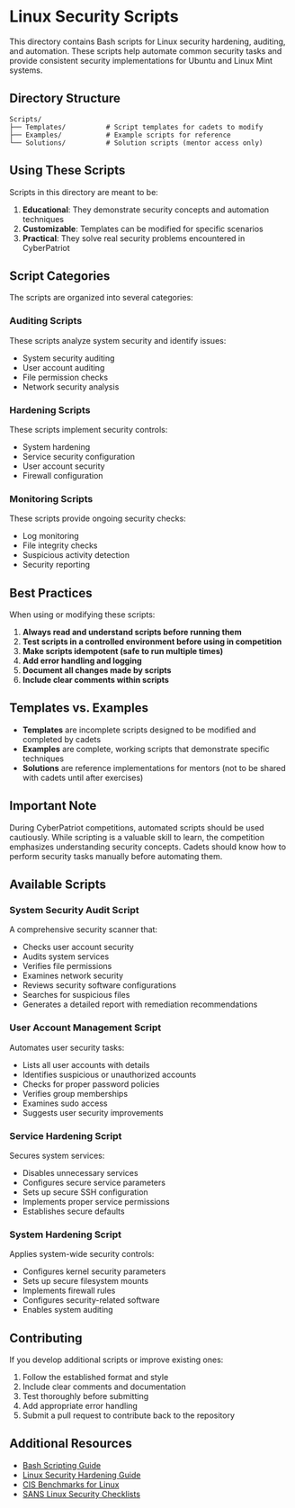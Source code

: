 # Linux Security Scripts

This directory contains Bash scripts for Linux security hardening, auditing, and automation. These scripts help automate common security tasks and provide consistent security implementations for Ubuntu and Linux Mint systems.

## Directory Structure

```
Scripts/
├── Templates/          # Script templates for cadets to modify
├── Examples/           # Example scripts for reference
└── Solutions/          # Solution scripts (mentor access only)
```

## Using These Scripts

Scripts in this directory are meant to be:

1. **Educational**: They demonstrate security concepts and automation techniques
2. **Customizable**: Templates can be modified for specific scenarios
3. **Practical**: They solve real security problems encountered in CyberPatriot

## Script Categories

The scripts are organized into several categories:

### Auditing Scripts
These scripts analyze system security and identify issues:
- System security auditing
- User account auditing
- File permission checks
- Network security analysis

### Hardening Scripts
These scripts implement security controls:
- System hardening
- Service security configuration
- User account security
- Firewall configuration

### Monitoring Scripts
These scripts provide ongoing security checks:
- Log monitoring
- File integrity checks
- Suspicious activity detection
- Security reporting

## Best Practices

When using or modifying these scripts:

1. **Always read and understand scripts before running them**
2. **Test scripts in a controlled environment before using in competition**
3. **Make scripts idempotent (safe to run multiple times)**
4. **Add error handling and logging**
5. **Document all changes made by scripts**
6. **Include clear comments within scripts**

## Templates vs. Examples

- **Templates** are incomplete scripts designed to be modified and completed by cadets
- **Examples** are complete, working scripts that demonstrate specific techniques
- **Solutions** are reference implementations for mentors (not to be shared with cadets until after exercises)

## Important Note

During CyberPatriot competitions, automated scripts should be used cautiously. While scripting is a valuable skill to learn, the competition emphasizes understanding security concepts. Cadets should know how to perform security tasks manually before automating them.

## Available Scripts

### System Security Audit Script
A comprehensive security scanner that:
- Checks user account security
- Audits system services
- Verifies file permissions
- Examines network security
- Reviews security software configurations
- Searches for suspicious files
- Generates a detailed report with remediation recommendations

### User Account Management Script
Automates user security tasks:
- Lists all user accounts with details
- Identifies suspicious or unauthorized accounts
- Checks for proper password policies
- Verifies group memberships
- Examines sudo access
- Suggests user security improvements

### Service Hardening Script
Secures system services:
- Disables unnecessary services
- Configures secure service parameters
- Sets up secure SSH configuration
- Implements proper service permissions
- Establishes secure defaults

### System Hardening Script
Applies system-wide security controls:
- Configures kernel security parameters
- Sets up secure filesystem mounts
- Implements firewall rules
- Configures security-related software
- Enables system auditing

## Contributing

If you develop additional scripts or improve existing ones:

1. Follow the established format and style
2. Include clear comments and documentation
3. Test thoroughly before submitting
4. Add appropriate error handling
5. Submit a pull request to contribute back to the repository

## Additional Resources

- [Bash Scripting Guide](https://tldp.org/LDP/abs/html/)
- [Linux Security Hardening Guide](https://linuxsecurity.expert/security-tools/linux-security-hardening-guide/)
- [CIS Benchmarks for Linux](https://www.cisecurity.org/benchmark/ubuntu_linux/)
- [SANS Linux Security Checklists](https://www.sans.org/security-resources/posters/securing-linux-cheat-sheet/55/download)
